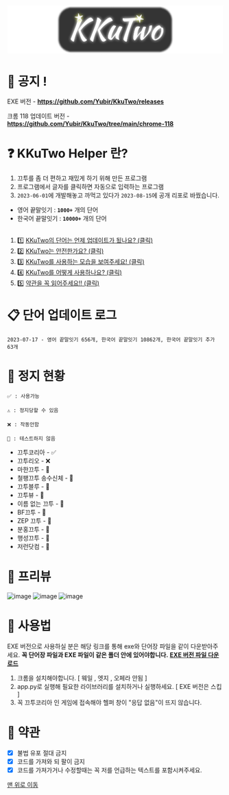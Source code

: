 <img src="img/KKuTwo-logo.png" />

# 📢 공지 !
EXE 버전 - **https://github.com/Yubir/KkuTwo/releases**

크롬 118 업데이트 버전 - **https://github.com/Yubir/KkuTwo/tree/main/chrome-118**

# <a id="top"></a>❓ KKuTwo Helper 란?
1. 끄투를 좀 더 편하고 재밌게 하기 위해 만든 프로그램
2. 프로그램에서 글자를 클릭하면 자동으로 입력하는 프로그램
3. `2023-06-01`에 개발해놓고 까먹고 있다가 `2023-08-15`에 공개 리포로 바꿨습니다. 

- 영어 끝말잇기 : **`1000+`** 개의 단어
- 한국어 끝말잇기 : **`10000+`** 개의 단어
<br><br>
1. 1️⃣ [KKuTwo의 단어는 언제 업데이트가 됬나요? (클릭)](#words)
2. 2️⃣ [KKuTwo는 안전한가요? (클릭)](#status)
3. 3️⃣ [KKuTwo를 사용하는 모습을 보여주세요! (클릭)](#preview)
4. 4️⃣ [KKuTwo를 어떻게 사용하나요? (클릭)](#how2use)
5. 5️⃣ [약관을 꼭 읽어주세요!! (클릭)](#terms)

# <a id="words"></a> 📋 단어 업데이트 로그
```
2023-07-17 - 영어 끝말잇기 656개, 한국어 끝말잇기 10862개, 한국어 끝말잇기 추가 63개
```

# <a id="status"></a> 🚫 정지 현황
```
✅ : 사용가능

⚠️ : 정지당할 수 있음

❌ : 작동안함

🤔 : 테스트하지 않음
```

- 끄투코리아 - ✅
- 끄투리오 - ❌
- 마한끄투 - 🤔
- 철팽끄투 송수신체 - 🤔
- 끄투블루 - 🤔
- 끄투뷰 - 🤔
- 이름 없는 끄투 - 🤔
- BF끄투 - 🤔
- ZEP 끄투 - 🤔
- 분홍끄투 - 🤔
- 행성끄투 - 🤔
- 저런닷컴 - 🤔

# <a id="preview"></a> 👀 프리뷰
![image](https://github.com/Yubir/KkuTwo/assets/101859341/e0d889f9-b63d-4e52-b138-d7842fd04ee3)
![image](https://github.com/Yubir/KkuTwo/assets/101859341/1cc7df7a-1f39-4d60-8bed-d7e5443c9c7e)
![image](https://github.com/Yubir/KkuTwo/assets/101859341/2405c6a6-3c99-434c-b4e2-fbddba0a1de3)


# <a id="how2use"></a> 📙 사용법

EXE 버전으로 사용하실 분은 해당 링크를 통해 exe와 단어장 파일을 같이 다운받아주세요.
**꼭 단어장 파일과 EXE 파일이 같은 폴더 안에 있어야합니다.**
[**EXE 버전 파일 다운로드**](https://github.com/Yubir/KkuTwo/releases)

1. 크롬을 설치해야합니다. [ 웨일 , 엣지 , 오페라 안됨 ]
2. app.py로 실행해 필요한 라이브러리를 설치하거나 실행하세요. [ EXE 버전은 스킵 ]
3. 꼭 끄투코리아 인 게임에 접속해야 헬퍼 창이 "응답 없음"이 뜨지 않습니다.


# <a id="terms"></a> 📜 약관
- [x] 불법 유포 절대 금지
- [x] 코드를 가져와 되 팔이 금지
- [x] 코드를 가져가거나 수정할때는 꼭 저를 언급하는 텍스트를 포함시켜주세요.

[맨 위로 이동](#top)
